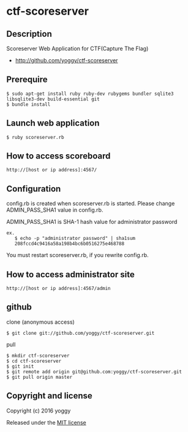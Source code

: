 ctf-scoreserver
====

Description
----
Scoreserver Web Application for CTF(Capture The Flag)

  - http://github.com/yoggy/ctf-scoreserver

Prerequire
----

    $ sudo apt-get install ruby ruby-dev rubygems bundler sqlite3 libsqlite3-dev build-essential git
    $ bundle install

Launch web application
----

    $ ruby scoreserver.rb

How to access scoreboard
----

    http://[host or ip address]:4567/

Configuration
----
config.rb is created when scoreserver.rb is started.
Please change ADMIN_PASS_SHA1 value in config.rb.

ADMIN_PASS_SHA1 is SHA-1 hash value for administrator password 

    ex. 
       $ echo -p "administrator password" | sha1sum
       208fccd4c9416a58a198b4bc6b0516275e468788
    

You must restart scoreserver.rb, if you rewrite config.rb.

How to access administrator site
----

    http://[host or ip address]:4567/admin

github
----
clone (anonymous access)

    $ git clone git://github.com/yoggy/ctf-scoreserver.git

pull
  
    $ mkdir ctf-scoreserver
    $ cd ctf-scoreserver
    $ git init
    $ git remote add origin git@github.com:yoggy/ctf-scoreserver.git
    $ git pull origin master
  
Copyright and license
----
Copyright (c) 2016 yoggy

Released under the [MIT license](LICENSE.txt)

